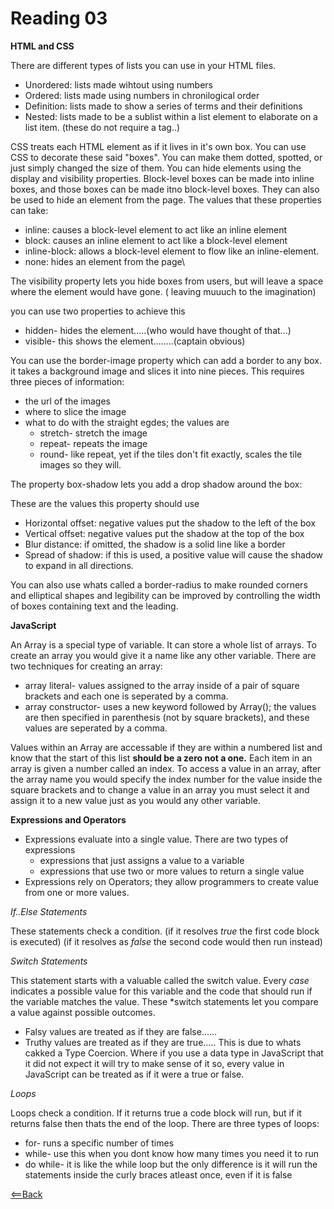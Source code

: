 # Reading 03

**HTML and CSS**

There are different types of lists you can use in your HTML files.
 - Unordered: lists made wihtout using numbers
 - Ordered: lists made using numbers in chronilogical order
 - Definition: lists made to show a series of terms and their definitions
 - Nested: lists made to be a sublist within a list element to elaborate on a list item. (these do not require a tag..)

CSS treats each HTML element as if it lives in it's own box. You can use CSS to decorate these said "boxes".
 You can make them dotted, spotted, or just simply changed the size of them. You can hide elements using the display and visibility properties. Block-level boxes can be made into inline boxes, and those boxes can be made itno block-level boxes. They can also be used to hide an element from the page. The values that these properties can take: 
  - inline: causes a block-level element to act like an inline element
  - block: causes an inline element to act like a block-level element
  - inline-block: allows a block-level element to flow like an inline-element.
  - none: hides an element from the page\

The visibility property lets you hide boxes from users, but will leave a space where the element would have gone. ( leaving muuuch to the imagination)

you can use two properties to achieve this
 - hidden- hides the element.....(who would have thought of that...)
 - visible- this shows the element........(captain obvious)

You can use the border-image property which can add a border to any box. it takes a background image and slices it into nine pieces. This requires three pieces of information:
 - the url of the images
 - where to slice the image
 - what to do with the straight egdes; the values are
   - stretch- stretch the image
   - repeat- repeats the image
   - round- like repeat, yet if the tiles don't fit exactly, scales the tile images so they will. 

The property box-shadow lets you add a drop shadow around the box:

These are the values this property should use
- Horizontal offset:  negative values put the shadow to the left of the box
- Vertical offset: negative values put the shadow at the top of the box
- Blur distance: if omitted, the shadow is a solid line like a border
- Spread of shadow: if this is used, a positive value will cause the shadow to expand in all directions.

You can also use whats called a border-radius to make rounded corners and elliptical shapes and legibility can be improved by controlling the width of boxes containing text and the leading.


**JavaScript**

An Array is a special type of variable. It can store a whole list of arrays. To create an array you would give it a name like any other variable.
There are two techniques for creating an array:
 - array literal- values assigned to the array inside of a pair of square brackets and each one is seperated by a comma.
 - array constructor- uses a new keyword followed by Array(); the values are then specified in parenthesis (not by square brackets), and these values are seperated by a comma.

Values within an Array are accessable if they are within a numbered list and know that the start of this list **should be a zero not a one.**
Each item in an array is given a number called an index. To access a value in an array, after the array name you would specify the index number for the value inside the square brackets and to change a value in an array you must select it and assign it to a new value just as you would any other variable.

**Expressions and Operators**
- Expressions evaluate into a single value. There are two types of expressions
  - expressions that just assigns a value to a variable
  - expressions that use two or more values to return a single value
- Expressions rely on Operators; they allow programmers to create value from one or more values.

*If..Else Statements*

These statements check a condition.
(if it resolves *true* the first code block is executed)
(if it resolves as *false* the second code would then run instead)

*Switch Statements*

This statement starts with a valuable called the switch value. Every *case* indicates a possible value for this variable and the code that should run if the variable matches the value. These *switch statements let you compare a value against possible outcomes. 

- Falsy values are treated as if they are false......
- Truthy values are treated as if they are true.....
This is due to whats cakked a Type Coercion. Where if you use a data type in JavaScript that it did not expect it will try to make sense of it so, every value in JavaScript can be treated as if it were a true or false.

*Loops*

Loops check a condition. If it returns true a code block will run, but if it returns false then thats the end of the loop.
There are three types of loops:
 - for- runs a specific number of times
 - while- use this when you dont know how many times you need it to run
 - do while- it is like the while loop but the only difference is it will run the statements inside the curly braces atleast once, even if it is false

[<==Back](README.md)